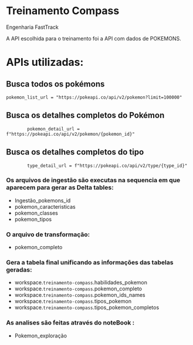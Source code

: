 # Treinamento Compass
Engenharia FastTrack

A API escolhida para o treinamento foi a API com dados de POKEMONS.

# APIs utilizadas: 

## Busca todos os pokémons
    pokemon_list_url = "https://pokeapi.co/api/v2/pokemon?limit=100000"

## Busca os detalhes completos do Pokémon
            pokemon_detail_url = f"https://pokeapi.co/api/v2/pokemon/{pokemon_id}"

## Busca os detalhes completos do tipo
            type_detail_url = f"https://pokeapi.co/api/v2/type/{type_id}"

### Os arquivos de ingestão são executas na sequencia em que aparecem para gerar as Delta tables:

- Ingestão_pokemons_id
- pokemon_caracteristicas
- pokemon_classes
- pokemon_tipos

### O arquivo de transformação:
- pokemon_completo

### Gera a tabela final unificando as informações das tabelas geradas:
- workspace.`treinamento-compass`.habilidades_pokemon
- workspace.`treinamento-compass`.pokemon_completo
- workspace.`treinamento-compass`.pokemon_ids_names
- workspace.`treinamento-compass`.tipos_pokemon
- workspace.`treinamento-compass`.tipos_pokemon_completos

### As analises são feitas através do noteBook :
- Pokemon_exploração




